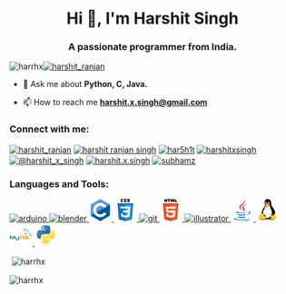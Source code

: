<h1 align="center">Hi 👋, I'm Harshit Singh</h1>
<h3 align="center">A passionate programmer from India.</h3>
<p><img align="left" src="https://github-readme-stats.vercel.app/api/top-langs?username=harrhx&show_icons=true&locale=en&layout=compact" alt="harrhx" /></p>

<p align="left"> <a href="https://twitter.com/harshit_ranjan" target="blank"><img src="https://img.shields.io/twitter/follow/harshit_ranjan?logo=twitter&style=for-the-badge" alt="harshit_ranjan" /></a> </p>

- 💬 Ask me about **Python, C, Java.**

- 📫 How to reach me **harshit.x.singh@gmail.com**

<h3 align="left">Connect with me:</h3>
<p align="left">
<a href="https://twitter.com/harshit_ranjan" target="blank"><img align="center" src="https://raw.githubusercontent.com/rahuldkjain/github-profile-readme-generator/master/src/images/icons/Social/twitter.svg" alt="harshit_ranjan" height="30" width="40" /></a>
<a href="https://www.linkedin.com/in/harshit-ranjan-singh-2b5b49246/" target="blank"><img align="center" src="https://raw.githubusercontent.com/rahuldkjain/github-profile-readme-generator/master/src/images/icons/Social/linked-in-alt.svg" alt="harshit ranjan singh" height="30" width="40" /></a>
<a href="https://instagram.com/har5h1t" target="blank"><img align="center" src="https://raw.githubusercontent.com/rahuldkjain/github-profile-readme-generator/master/src/images/icons/Social/instagram.svg" alt="har5h1t" height="30" width="40" /></a>
<a href="https://www.codechef.com/users/harshitxsingh" target="blank"><img align="center" src="https://cdn.jsdelivr.net/npm/simple-icons@3.1.0/icons/codechef.svg" alt="harshitxsingh" height="30" width="40" /></a>
<a href="https://www.hackerrank.com/harshit_x_singh?hr_r=1" target="blank"><img align="center" src="https://raw.githubusercontent.com/rahuldkjain/github-profile-readme-generator/master/src/images/icons/Social/hackerrank.svg" alt="@harshit_x_singh" height="30" width="40" /></a>
<a href="https://codeforces.com/profile/harshit.x.singh" target="blank"><img align="center" src="https://raw.githubusercontent.com/rahuldkjain/github-profile-readme-generator/master/src/images/icons/Social/codeforces.svg" alt="harshit.x.singh" height="30" width="40" /></a>
<a href="https://www.leetcode.com/subhamz" target="blank"><img align="center" src="https://raw.githubusercontent.com/rahuldkjain/github-profile-readme-generator/master/src/images/icons/Social/leet-code.svg" alt="subhamz" height="30" width="40" /></a>
</p>

<h3 align="left">Languages and Tools:</h3>
<p align="left"> <a href="https://www.arduino.cc/" target="_blank" rel="noreferrer"> <img src="https://cdn.worldvectorlogo.com/logos/arduino-1.svg" alt="arduino" width="40" height="40"/> </a> <a href="https://www.blender.org/" target="_blank" rel="noreferrer"> <img src="https://download.blender.org/branding/community/blender_community_badge_white.svg" alt="blender" width="40" height="40"/> </a> <a href="https://www.cprogramming.com/" target="_blank" rel="noreferrer"> <img src="https://raw.githubusercontent.com/devicons/devicon/master/icons/c/c-original.svg" alt="c" width="40" height="40"/> </a> <a href="https://www.w3schools.com/css/" target="_blank" rel="noreferrer"> <img src="https://raw.githubusercontent.com/devicons/devicon/master/icons/css3/css3-original-wordmark.svg" alt="css3" width="40" height="40"/> </a> <a href="https://git-scm.com/" target="_blank" rel="noreferrer"> <img src="https://www.vectorlogo.zone/logos/git-scm/git-scm-icon.svg" alt="git" width="40" height="40"/> </a> <a href="https://www.w3.org/html/" target="_blank" rel="noreferrer"> <img src="https://raw.githubusercontent.com/devicons/devicon/master/icons/html5/html5-original-wordmark.svg" alt="html5" width="40" height="40"/> </a> <a href="https://www.adobe.com/in/products/illustrator.html" target="_blank" rel="noreferrer"> <img src="https://www.vectorlogo.zone/logos/adobe_illustrator/adobe_illustrator-icon.svg" alt="illustrator" width="40" height="40"/> </a> <a href="https://www.java.com" target="_blank" rel="noreferrer"> <img src="https://raw.githubusercontent.com/devicons/devicon/master/icons/java/java-original.svg" alt="java" width="40" height="40"/> </a> <a href="https://www.linux.org/" target="_blank" rel="noreferrer"> <img src="https://raw.githubusercontent.com/devicons/devicon/master/icons/linux/linux-original.svg" alt="linux" width="40" height="40"/> </a> <a href="https://www.mysql.com/" target="_blank" rel="noreferrer"> <img src="https://raw.githubusercontent.com/devicons/devicon/master/icons/mysql/mysql-original-wordmark.svg" alt="mysql" width="40" height="40"/> </a> <a href="https://www.python.org" target="_blank" rel="noreferrer"> <img src="https://raw.githubusercontent.com/devicons/devicon/master/icons/python/python-original.svg" alt="python" width="40" height="40"/> </a> </p>



<p>&nbsp;<img align="center" src="https://github-readme-stats.vercel.app/api?username=harrhx&show_icons=true&locale=en" alt="harrhx" /></p>

<p><img align="center" src="https://github-readme-streak-stats.herokuapp.com/?user=harrhx&" alt="harrhx" /></p>
